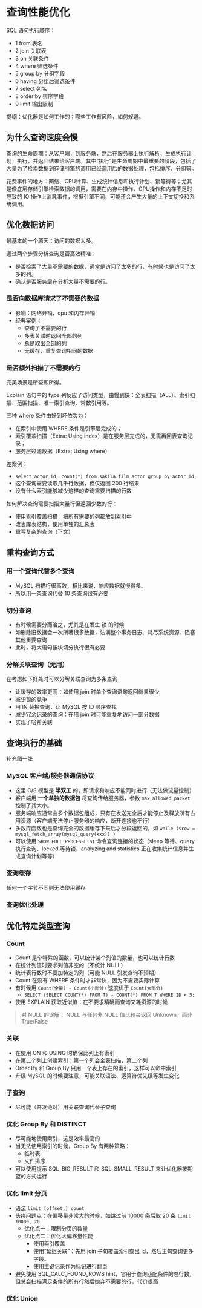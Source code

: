 # 查询性能优化

SQL 语句执行顺序：

- 1 from        表名
- 2 join        关联表
- 3 on          关联条件
- 4 where       筛选条件
- 5 group by    分组字段
- 6 having      分组后筛选条件
- 7 select      列名
- 8 order by    排序字段
- 9 limit       输出限制

提纲：优化器是如何工作的；哪些工作有风险，如何规避。

## 为什么查询速度会慢

查询的生命周期：从客户端，到服务端，然后在服务器上执行解析，生成执行计划，执行，并返回结果给客户端。其中“执行”是生命周期中最重要的阶段，包括了大量为了检索数据到存储引擎的调用已经调用后的数据处理，包括排序、分组等。

花费事件的地方：网络、CPU计算、生成统计信息和执行计划、锁等待等；尤其是像底层存储引擎检索数据的调用，需要在内存中操作、CPU操作和内存不足时导致的 IO 操作上消耗事件，根据引擎不同，可能还会产生大量的上下文切换和系统调用。

## 优化数据访问

最基本的一个原因：访问的数据太多。

通过两个步骤分析查询是否高效精准：

- 是否检索了大量不需要的数据，通常是访问了太多的行，有时候也是访问了太多的列。
- 确认是否服务层在分析大量不需要的行。

### 是否向数据库请求了不需要的数据

- 影响：网络开销，cpu 和内存开销
- 经典案例：
  - 查询了不需要的行
  - 多表关联时返回全部的列
  - 总是取出全部的列
  - 无缓存，重复查询相同的数据

### 是否额外扫描了不需要的行

完美场景是所查即所得。

Explain 语句中的 type 列反应了访问类型，由慢到快：全表扫描（ALL）、索引扫描、范围扫描、唯一索引查询、常数引用等。

三种 where 条件由好到坏依次为：

- 在索引中使用 WHERE 条件是引擎层完成的；
- 索引覆盖扫描（Extra: Using index）是在服务层完成的，无需再回表查询记录；
- 服务层过滤数据（Extra: Using where）

差案例：

- `select actor_id, count(*) from sakila.film_actor group by actor_id;`
- 这个查询需要读取几千行数据，但仅返回 200 行结果
- 没有什么索引能够减少这样的查询需要扫描的行数

如何解决查询需要扫描大量行但返回少数的行：

- 使用索引覆盖扫描，把所有需要的列都放到索引中
- 改表库表结构，使用单独的汇总表
- 重写复杂的查询（下文）

## 重构查询方式

### 用一个查询代替多个查询

- MySQL 扫描行很高效，相比来说，响应数据就慢得多。
- 所以用一条查询代替 10 条查询很有必要

### 切分查询

- 有时候需要分而治之，尤其是在发生 锁 的时候
- 如删除旧数据会一次所著很多数据，沾满整个事务日志、耗尽系统资源、阻塞其他重要查询
- 此时，将大语句按块切分执行很有必要

### 分解关联查询（无用）

在考虑如下好处时可以分解关联查询为多条查询

- 让缓存的效率更高：如使用 join 时单个查询语句返回结果很少
- 减少锁的竞争
- 用 IN 替换查询，让 MySQL 按 ID 顺序查找
- 减少冗余记录的查询：在用 join 时可能重复地访问一部分数据
- 实现了哈希关联

## 查询执行的基础

补充图一张

### MySQL 客户端/服务器通信协议

- 这里 C/S 模型是 **半双工** 的，即请求和响应不能同时进行（无法做流量控制）
- 客户端用 **一个单独的数据包** 将查询传给服务器，参数 `max_allowed_packet` 控制了其大小。
- 服务端响应通常由多个数据包组成，只有在发送完全后才能停止及释放所有占用资源（客户端无法停止服务器的响应，断开连接也不行）
- 多数库函数也是查询完全的数据缓存下来后才分段返回的，如 `while ($row = mysql_fetch_array(mysql_query(xxx)) )`
- 可以使用 `SHOW FULL PROCESSLIST` 命令查询连接的状态（sleep 等待、query 执行查询、locked 等待锁、analyzing and statistics 正在收集统计信息并生成查询计划等等）

### 查询缓存

任何一个字节不同则无法使用缓存

### 查询优化处理

## 优化特定类型查询

### Count

- Count 是个特殊的函数，可以统计某个列值的数量，也可以统计行数
- 在统计列值时要求列值非空的（不统计 NULL）
- 统计表行数时不要加特定的列（可能 NULL 引发查询不预期）
- Count 在没有 WHERE 条件时才非常快，因为不需要实际计算
- 有时候用 `Count(全量) - Count(小部分)` 速度优于 `Count(大部分)`
  - `SELECT (SELECT COUNT(*) FROM T) - COUNT(*) FROM T WHERE ID < 5;`
- 使用 EXPLAIN 获取近似值：在不要求精确而查询又耗资源的时候

> 对 NULL 的误解：
> NULL 与任何非 NULL 值比较会返回 Unknown，而非 True/False

### 关联

- 在使用 ON 和 USING 时确保此列上有索引
- 在第二个列上创建索引：第一个列会全表扫描，第二个列
- Order By 和 Group By 只用一个表上存在的索引，这样可以命中索引
- 升级 MySQL 的时候要注意，可能关联语法、运算符优先级等发生变化

### 子查询

- 尽可能（并发绝对）用关联查询代替子查询

### 优化 Group By 和 DISTINCT

- 尽可能地使用索引，这是效率最高的
- 当无法使用索引的时候，Group By 有两种策略：
  - 临时表
  - 文件排序
- 可以使用提示 SQL_BIG_RESULT 和 SQL_SMALL_RESULT 来让优化器按期望的方式运行

### 优化 limit 分页

- 语法 `limit [offset,] count`
- 头疼问题点：在偏移量非常大的时候，如跳过前 10000 条后取 20 条 `limit 10000, 20`
  - 优化点一：限制分页的数量
  - 优化点二：优化大偏移量性能
    - 使用索引覆盖
    - 使用“延迟关联”：先用 join 子句覆盖索引查出 id，然后主句查询更多字段。
    - 使用主键记录作为标记进行翻页
- 避免使用 SQL_CALC_FOUND_ROWS hint，它用于查询匹配条件的总行数，但总会扫描满足条件的所有行然后抛弃不需要的行，代价很高

### 优化 Union
